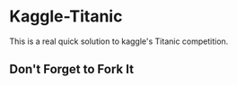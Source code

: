 # Kaggle-Titanic

This is a real quick solution to kaggle's Titanic competition.

## Don't Forget to Fork It
